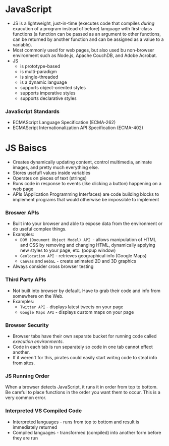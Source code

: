 # JavaScript
* JS is a lightweight, just-in-time (executes code that compiles *during* exacution of a program instead of before) language with first-class functions (a function can be passed as an argument to other functions, can be returned by another function and can be assigned as a value to a variable).
* Most commonly used for web pages, but also used bu non-browser environment such as Node.js, Apache CouchDB, and Adobe Acrobat.
* JS
  * is prototype-based
  * is multi-paradigm
  * is single-threaded
  * is a dynamic language
  * supports object-oriented styles
  * supports imperative styles
  * supports declarative styles
### JavaScript Standards
* ECMAScript Language Specification (ECMA-262)
* ECMAScript Internationalization API Specification (ECMA-402)

# JS Baiscs
* Creates dynamically updating content, control multimedia, animate images, and pretty much everything else.
* Stores usefufl values inside variables
* Operates on pieces of text (strings)
* Runs code in response to events (like clicking a button) happening on a web page
* APIs (Application Programming Interfaces) are code building blocks to implement programs that would otherwise be impossible to implement

### Broswer APIs
* Built into your browser and able to expose data from the environment or do useful complex things.
* Examples:
  * `DOM (Document Object Model) API `- allows manipulation of HTML and CSS by removing and changing HTML, dynamically applying new styles to your page, etc. (popup window)
  * `Geolocation API` - retrieves geographical info (Google Maps)
  * `Canvas` and `WebGL` - create animated 2D and 3D graphics
* Always consider cross browser testing

### Third Party APIs 
* Not built into browser by default. Have to grab their code and info from somewhere on the Web.
* Examples: 
  * `Twitter API` - displays latest tweets on your page
  * `Google Maps API` - displays custom maps on your page
### Browser Security 
* Browser tabs have their own separate bucket for running code called *execution environments*.
* Code in each tab is run separately so code in one tab cannot effect another.
* If it weren't for this, pirates could easily start writng code to steal info from sites.

### JS Running Order
When a browser detects JavaScript, it runs it in order from top to bottom. Be careful to place functions in the order you want them to occur. This is a very common error.

### Interpreted VS Compiled Code
* Interpreted languages - runs from top to bottom and result is immediately returned
* Compiled languages - transformed (compiled) into another form before they are run 